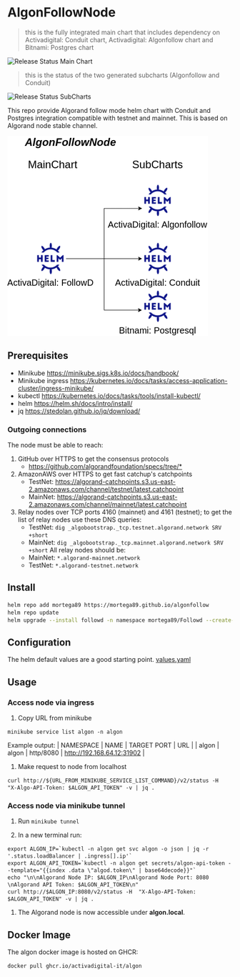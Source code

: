 # AlgonFollowNode

> this is the fully integrated main chart that includes dependency on Activadigital: Conduit chart, Activadigital: Algonfollow chart and Bitnami: Postgres chart

![Release Status Main Chart](https://github.com/mortega89/algonfollownode/actions/workflows/main-chart-release.yml/badge.svg)

> this is the status of the two generated subcharts (Algonfollow and Conduit)

![Release Status SubCharts](https://github.com/mortega89/algonfollownode/actions/workflows/chart-release.yml/badge.svg)


This repo provide Algorand follow mode helm chart with Conduit and Postgres integration compatible with testnet and mainnet. This is based on Algorand node stable channel.


![AlgonFollowNode Schema](./images/SubchartSchema.png)


## Prerequisites

- Minikube https://minikube.sigs.k8s.io/docs/handbook/
- Minikube ingress https://kubernetes.io/docs/tasks/access-application-cluster/ingress-minikube/
- kubectl https://kubernetes.io/docs/tasks/tools/install-kubectl/
- helm https://helm.sh/docs/intro/install/
- jq https://stedolan.github.io/jq/download/

### Outgoing connections

The node must be able to reach:

1. GitHub over HTTPS to get the consensus protocols
   - <https://github.com/algorandfoundation/specs/tree/*>
2. AmazonAWS over HTTPS to get fast catchup's catchpoints
   - TestNet: <https://algorand-catchpoints.s3.us-east-2.amazonaws.com/channel/testnet/latest.catchpoint>
   - MainNet: <https://algorand-catchpoints.s3.us-east-2.amazonaws.com/channel/mainnet/latest.catchpoint>
3. Relay nodes over TCP ports 4160 (mainnet) and 4161 (testnet); to get the list of relay nodes use these DNS queries:
   - TestNet: `dig _algobootstrap._tcp.testnet.algorand.network SRV +short`
   - MainNet: `dig _algobootstrap._tcp.mainnet.algorand.network SRV +short`
   All relay nodes should be:
   - MainNet: `*.algorand-mainnet.network`
   - TestNet: `*.algorand-testnet.network`

## Install

```sh
helm repo add mortega89 https://mortega89.github.io/algonfollow
helm repo update
helm upgrade --install followd -n namespace mortega89/Followd --create-namespace
```

## Configuration

The helm default values are a good starting point. [values.yaml](MainChart/Followd/values.yaml)

## Usage

### Access node via ingress

1. Copy URL from minikube
```
minikube service list algon -n algon
```

Example output:
| NAMESPACE | NAME  | TARGET PORT |            URL             |
| algon     | algon | http/8080   | http://192.168.64.12:31902 |


1. Make request to node from localhost
```
curl http://${URL_FROM_MINIKUBE_SERVICE_LIST_COMMAND}/v2/status -H  "X-Algo-API-Token: $ALGON_API_TOKEN" -v | jq .
```

### Access node via minikube tunnel

1. Run `minikube tunnel`

1. In a new terminal run:
```
export ALGON_IP=`kubectl -n algon get svc algon -o json | jq -r '.status.loadBalancer | .ingress[].ip'`
export ALGON_API_TOKEN=`kubectl -n algon get secrets/algon-api-token --template="{{index .data \"algod.token\" | base64decode}}"`
echo "\n\nAlgorand Node IP: $ALGON_IP\nAlgorand Node Port: 8080 \nAlgorand API Token: $ALGON_API_TOKEN\n"
curl http://$ALGON_IP:8080/v2/status -H  "X-Algo-API-Token: $ALGON_API_TOKEN" -v | jq .
```

1. The Algorand node is now accessible under **algon.local**.

## Docker Image

The algon docker image is hosted on GHCR:

```
docker pull ghcr.io/activadigital-it/algon
```
